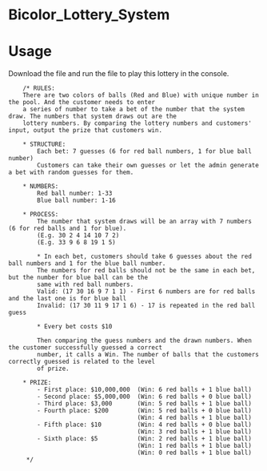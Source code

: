 # Bicolor_Lottery_System

# Usage
Download the file and run the file to play this lottery in the console.

        /* RULES:
        There are two colors of balls (Red and Blue) with unique number in the pool. And the customer needs to enter
        a series of number to take a bet of the number that the system draw. The numbers that system draws out are the
        lottery numbers. By comparing the lottery numbers and customers' input, output the prize that customers win.

        * STRUCTURE:
            Each bet: 7 guesses (6 for red ball numbers, 1 for blue ball number)
            Customers can take their own guesses or let the admin generate a bet with random guesses for them.

        * NUMBERS:
            Red ball number: 1-33
            Blue ball number: 1-16

        * PROCESS:
            The number that system draws will be an array with 7 numbers (6 for red balls and 1 for blue).
            (E.g. 30 2 4 14 10 7 2)
            (E.g. 33 9 6 8 19 1 5)

            * In each bet, customers should take 6 guesses about the red ball numbers and 1 for the blue ball number.
            The numbers for red balls should not be the same in each bet, but the number for blue ball can be the
            same with red ball numbers.
            Valid: (17 30 16 9 7 1 1) - First 6 numbers are for red balls and the last one is for blue ball
            Invalid: (17 30 11 9 17 1 6) - 17 is repeated in the red ball guess

            * Every bet costs $10

            Then comparing the guess numbers and the drawn numbers. When the customer successfully guessed a correct
            number, it calls a Win. The number of balls that the customers correctly guessed is related to the level
            of prize.

        * PRIZE:
            - First place: $10,000,000  (Win: 6 red balls + 1 blue ball)
            - Second place: $5,000,000  (Win: 6 red balls + 0 blue ball)
            - Third place: $3,000       (Win: 5 red balls + 1 blue ball)
            - Fourth place: $200        (Win: 5 red balls + 0 blue ball)
                                        (Win: 4 red balls + 1 blue ball)
            - Fifth place: $10          (Win: 4 red balls + 0 blue ball)
                                        (Win: 3 red balls + 1 blue ball)
            - Sixth place: $5           (Win: 2 red balls + 1 blue ball)
                                        (Win: 1 red balls + 1 blue ball)
                                        (Win: 0 red balls + 1 blue ball)
         */
